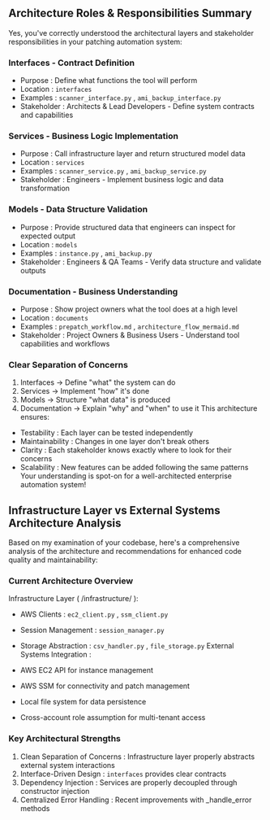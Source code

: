 ## Architecture Roles & Responsibilities Summary

Yes, you've correctly understood the architectural layers and stakeholder responsibilities in your patching automation system:

### Interfaces - Contract Definition

- Purpose : Define what functions the tool will perform
- Location : `interfaces`
- Examples : `scanner_interface.py` , `ami_backup_interface.py`
- Stakeholder : Architects & Lead Developers - Define system contracts and capabilities

### Services - Business Logic Implementation

- Purpose : Call infrastructure layer and return structured model data
- Location : `services`
- Examples : `scanner_service.py` , `ami_backup_service.py`
- Stakeholder : Engineers - Implement business logic and data transformation

### Models - Data Structure Validation

- Purpose : Provide structured data that engineers can inspect for expected output
- Location : `models`
- Examples : `instance.py` , `ami_backup.py`
- Stakeholder : Engineers & QA Teams - Verify data structure and validate outputs

### Documentation - Business Understanding

- Purpose : Show project owners what the tool does at a high level
- Location : `documents`
- Examples : `prepatch_workflow.md` , `architecture_flow_mermaid.md`
- Stakeholder : Project Owners & Business Users - Understand tool capabilities and workflows

### Clear Separation of Concerns

1. Interfaces → Define "what" the system can do
2. Services → Implement "how" it's done
3. Models → Structure "what data" is produced
4. Documentation → Explain "why" and "when" to use it
   This architecture ensures:

- Testability : Each layer can be tested independently
- Maintainability : Changes in one layer don't break others
- Clarity : Each stakeholder knows exactly where to look for their concerns
- Scalability : New features can be added following the same patterns
  Your understanding is spot-on for a well-architected enterprise automation system!

## Infrastructure Layer vs External Systems Architecture Analysis

Based on my examination of your codebase, here's a comprehensive analysis of the architecture and recommendations for enhanced code quality and maintainability:

### Current Architecture Overview

Infrastructure Layer ( /infrastructure/ ):

- AWS Clients : `ec2_client.py` , `ssm_client.py`
- Session Management : `session_manager.py`
- Storage Abstraction : `csv_handler.py` , `file_storage.py`
  External Systems Integration :

- AWS EC2 API for instance management
- AWS SSM for connectivity and patch management
- Local file system for data persistence
- Cross-account role assumption for multi-tenant access

### Key Architectural Strengths

1. Clean Separation of Concerns : Infrastructure layer properly abstracts external system interactions
2. Interface-Driven Design : `interfaces` provides clear contracts
3. Dependency Injection : Services are properly decoupled through constructor injection
4. Centralized Error Handling : Recent improvements with \_handle_error methods
